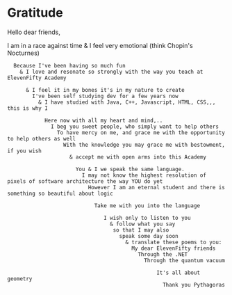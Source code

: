 # Gratitude

Hello dear friends,
  
  I am in a race against time
    & I feel very emotional (think Chopin's Nocturnes)
      
      Because I've been having so much fun
        & I love and resonate so strongly with the way you teach at ElevenFifty Academy
        
          & I feel it in my bones it's in my nature to create
            I've been self studying dev for a few years now
              & I have studied with Java, C++, Javascript, HTML, CSS,,, this is why I
                
                Here now with all my heart and mind,..
                  I beg you sweet people, who simply want to help others
                    To have mercy on me, and grace me with the opportunity to help others as well
                      With the knowledge you may grace me with bestowment, if you wish
                        & accept me with open arms into this Academy
                        
                          You & I we speak the same language.
                            I may not know the highest resolution of pixels of software architecture the way YOU do yet
                              However I am an eternal student and there is something so beautiful about logic
                              
                                Take me with you into the language
                                  
                                   I wish only to listen to you
                                     & follow what you say
                                      so that I may also
                                        speak some day soon
                                          & translate these poems to you: 
                                            My dear ElevenFifty friends
                                              Through the .NET
                                                Through the quantum vacuum
                                                  
                                                    It's all about geometry
                                                      Thank you Pythagoras
                                                  
                            
